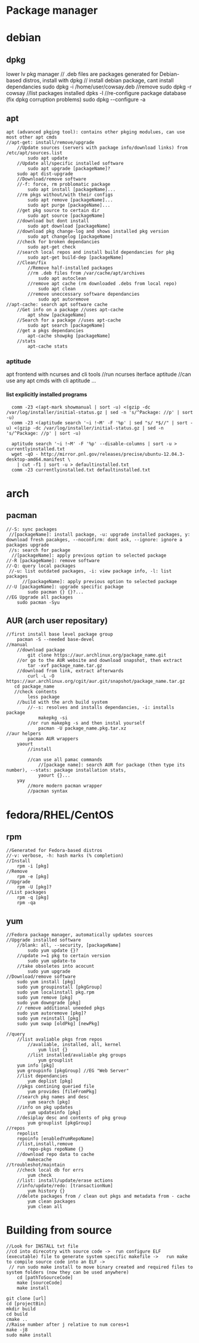 # Package manager 

# debian
## dpkg 
lower lv pkg manager
    // .deb files are packages generated for Debian-based distros, install with dpkg
    // install debian package, cant install dependancies
        sudo dpkg -i /home/user/cowsay.deb
    //remove
        sudo dpkg -r cowsay
    //list packages installed
        dpks -l
    //re-configure package database (fix dpkg corruption problems)
        sudo dpkg --configure -a
## apt
    apt (advanced pkging tool): contains other pkging modulues, can use most other apt cmds
    //apt-get: install/remove/upgrade
        //Update sources (servers with package info/download links) from /etc/apt/sources.list
            sudo apt update
        //Update all/specific installed software
            sudo apt upgrade [packageName]?
        sudo apt dist-upgrade
        //Download/remove software
        //-f: force, rm problomatic package
            sudo apt install [packageName]...
        //rm pkgs without/with their configs
            sudo apt remove [packageName]...
            sudo apt purge [packageName]...
        //get pkg source to certain dir
            sudo apt source [packageName]
        //download but dont install
            sudo apt download [packageName]
        //download pkg change-log and shows installed pkg version
            sudo apt changelog [packageName]
        //check for broken dependancies
            sudo apt-get check
        //search local repos and install build dependancies for pkg
            sudo apt-get build-dep [packageName]
        //Clean/fix
            //Remove half-installed packages
            //rm .deb files from /var/cache/apt/archives
                sudo apt autoclean
            //remove apt cache (rm downloaded .debs from local repo)
                sudo apt clean
            //remove uneccessary software dependancies
                sudo apt autoremove
    //apt-cache: search apt software cache
        //Get info on a package //uses apt-cache
            apt show [packageName]
        //Search for a package //uses apt-cache
            sudo apt search [packageName]
        //get a pkgs dependancies
            apt-cache showpkg [packageName]
        //stats
            apt-cache stats

### aptitude
apt frontend with ncurses and cli tools
    //run ncurses iterface
        aptitude
    //can use any apt cmds with cli
      aptitude ...

#### list explicitly installed programs
      comm -23 <(apt-mark showmanual | sort -u) <(gzip -dc /var/log/installer/initial-status.gz | sed -n 's/^Package: //p' | sort -u)
      comm -23 <(aptitude search '~i !~M' -F '%p' | sed "s/ *$//" | sort -u) <(gzip -dc /var/log/installer/initial-status.gz | sed -n 's/^Package: //p' | sort -u)

      aptitude search '~i !~M' -F '%p' --disable-columns | sort -u > currentlyinstalled.txt
      wget -qO - http://mirror.pnl.gov/releases/precise/ubuntu-12.04.3-desktop-amd64.manifest \
        | cut -f1 | sort -u > defaultinstalled.txt
      comm -23 currentlyinstalled.txt defaultinstalled.txt

# arch
## pacman 
    //-S: sync packages
     //[packageName]: install package, -u: upgrade installed packages, y: download fresh pacakges, --noconfirm: dont ask, --ignore: ignore a packages upgrade
     //s: search for package
      //[packageName]: apply previous option to selected package 				    					    
    //-R [packageName]: remove software
    //-Q: query local packages
     //-u: list outdated packages, -i: view package info, -l: list packages
          //[packageName]: apply previous option to selected package 
    //-U [packageName]: upgrade specific package
            sudo pacman {} {}?...
    //EG Upgrade all packages 
        sudo pacman -Syu

## AUR (arch user repositary)
    //first install base level package group
        pacman -S --needed base-devel
    //manual
        //download package
            git clone https://aur.archlinux.org/package_name.git
        //or go to the AUR website and download snapshot, then extract
            tar -xvf package_name.tar.gz
        //download from link, extract afterwards
            curl -L -O https://aur.archlinux.org/cgit/aur.git/snapshot/package_name.tar.gz
       cd package_name
       //check contents
            less package
        //build with the arch build system
            //--s: resolves and installs dependancies, -i: installs package
                makepkg -si
            //or run makepkg -s and then instal yourself
                pacman -U package_name.pkg.tar.xz
    //aur helpers
            pacman AUR wrappers
        yaourt 
            //install
                
            //can use all pamac commands
                //[package name]: search AUR for package (then type its number), --stats: package installation stats, 
                yaourt {}...
        yay 
            //more modern pacman wrapper
            //pacman syntax

# fedora/RHEL/CentOS
## rpm 
    //Generated for Fedora-based distros
    //-v: verbose, -h: hash marks (% completion)
    //Install
        rpm -i [pkg]
    //Remove
        rpm -e [pkg]
    //Upgrade
        rpm -U [pkg]?
    //List packages
        rpm -q [pkg]
        rpm -qa
## yum 
    //Fedora package manager, automatically updates sources	
    //Upgrade installed software
        //blank: all, --security, [packageName]
            sudo yum update {}?
        //update >=1 pkg to certain version
            sudo yum update-to
        //take obsoletes into acocunt
            sudo yum upgrade
    //Download/remove software
        sudo yum install [pkg]
        sudo yum groupinstall [pkgGroup]
        sudo yum localinstall pkg.rpm
        sudo yum remove [pkg]
        sudo yum downgrade [pkg]
        // remove additional uneeded pkgs
        sudo yum autoremove [pkg]?
        sudo yum reinstall [pkg]
        sudo yum swap [oldPkg] [newPkg]

    //query
        //list avaliable pkgs from repos
            //avaliable, installed, all, kernel
                yum list {}
            //list installed/avaliable pkg groups
                yum grouplist
        yum info [pkg]
        yum groupinfo [pkgGroup] //EG "Web Server"
        //list dependancies
            yum deplist [pkg]
        //pkgs contining queried file
            yum provides [fileFromPkg]
        //search pkg names and desc
            yum search [pkg]
        //info on pkg updates
            yum updateinfo [pkg]
        //desiplay desc and contents of pkg group
            yum grouplist [pkgGroup]
    //repos
        repolist
        repoinfo [enabledYumRepoName]
        //list,install,remove
            repo-pkgs repoName {}
        //download repo data to cache
            makecache
    //troubleshot/maintain
        //check local db for errs
            yum check
        //list: install/update/erase actions
        //info/update/redo: [transactionNum]
            yum history {}
        //delete packages from / clean out pkgs and metadata from - cache
            yum clean packages
            yum clean all


# Building from source 
    //Look for INSTALL txt file
    //cd into direcotry with source code ->  run configure ELF (executable) file to generate system specific makefile ->   run make to compile source code into an ELF ->  
     // run sudo make install to move binary created and required files to system folders (now they can be used anywhere)	
        cd [pathToSourceCode]
        make [sourceCode]
        make install 
        
    git clone [url]
    cd [projectBin]
    mkdir build
    cd build
    cmake ..
    //Raise number after j relative to num cores+1
    make -j8
    sudo make install		
